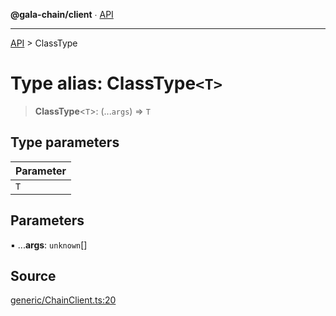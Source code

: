 **@gala-chain/client** ∙ [API](../exports.md)

***

[API](../exports.md) > ClassType

# Type alias: ClassType`<T>`

> **ClassType**\<`T`\>: (...`args`) => `T`

## Type parameters

| Parameter |
| :------ |
| `T` |

## Parameters

▪ ...**args**: `unknown`[]

## Source

[generic/ChainClient.ts:20](https://github.com/GalaChain/sdk/blob/bcbbb18/chain-client/src/generic/ChainClient.ts#L20)

